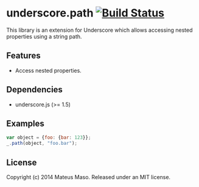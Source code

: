 underscore.path [![Build Status](https://travis-ci.org/mateusmaso/underscore.path.svg?branch=0.1.0)](https://travis-ci.org/mateusmaso/underscore.path)
===============
This library is an extension for Underscore which allows accessing nested properties using a string path.

## Features

* Access nested properties.

## Dependencies

* underscore.js (>= 1.5)

## Examples

```javascript
var object = {foo: {bar: 123}};
_.path(object, "foo.bar");
```

## License

Copyright (c) 2014 Mateus Maso. Released under an MIT license.
